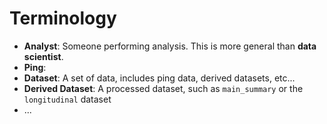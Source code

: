 # Terminology

* **Analyst**: Someone performing analysis.
  This is more general than **data scientist**.
* **Ping**: 
* **Dataset**: A set of data, includes ping data, derived datasets, etc...
* **Derived Dataset**: A processed dataset, such as `main_summary` or the 
  `longitudinal` dataset
* ...

